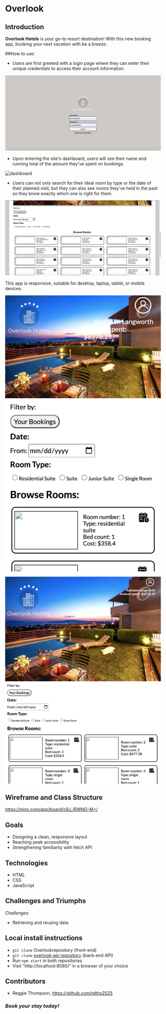 # Overlook

## Introduction
__Overlook Hotels__ is your go-to resort destination! With this new booking app, booking your next vacation with be a _breeze_.

##How to use:
+ Users are first greeted with a login page where they can enter their unique credentials to access their account information.

![login page](src/images/login.png)

+ Upon entering the site's dashboard, users will see their name and running total of the amount they've spent on bookings.

![dashboard](src/images/dashboard-banner.png)

+ Users can not only search for their ideal room by type or the date of their planned visit, but they can also see rooms they've held in the past so
they know exactly which one is right for them.

![browse rooms](src/images/card-section.png)

This app is responsive, suitable for desktop, laptop, tablet, or mobile devices.

![mobile](src/images/mobile-view.png)

![tablet](src/images/tablet-view.png)

## Wireframe and Class Structure
https://miro.com/app/board/o9J_lRWNG-M=/

## Goals
+ Designing a clean, responsive layout
+ Reaching peak accessibility
+ Strengthening familiarity with fetch API

## Technologies
+ HTML
+ CSS
+ JavaScript

## Challenges and Triumphs
*Challenges:*
+ Retrieving and reusing data

## Local install instructions
+ `git clone` Overlookrepository (front-end)
+ `git clone` [overlook-api repository](https://github.com/turingschool-examples/overlook-api) (back-end API)
+ Run `npm start` in both repositories
+ Visit "http://localhost:8080/" in a browser of your choice

## Contributors
+ Reggie Thompson, https://github.com/rdtho2525

### _Book your stay today!_
